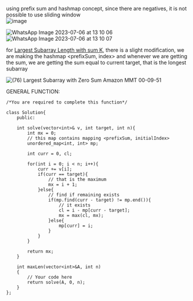 using prefix sum and hashmap concept, since there are negatives, it is not possible to use sliding window       
![image](https://user-images.githubusercontent.com/73538974/251375072-85ff4990-6bcb-408f-b2db-33a85e90b63b.png)

![WhatsApp Image 2023-07-06 at 13 10 06](https://user-images.githubusercontent.com/73538974/251379570-5d6d546e-e92b-4268-8525-c40757d21361.jpg)
![WhatsApp Image 2023-07-06 at 13 10 07](https://user-images.githubusercontent.com/73538974/251379929-5f2403c8-d5d5-4d96-bbc8-b6fd364adcc5.jpg)

for [Largest Subarray Length with sum K](https://practice.geeksforgeeks.org/problems/largest-subarray-with-0-sum/1), there is a slight modification, we are making the hashmap  <prefixSum, index> and whenever we are getting the sum, we are getting the sum equal to current target, that is the longest subarray      

![(76) Largest Subarray with Zero Sum  Amazon  MMT 00-09-51](https://user-images.githubusercontent.com/73538974/251382519-23da7207-4599-4466-9790-68205f1ade8e.png)

GENERAL FUNCTION: 
```
/*You are required to complete this function*/

class Solution{
    public:
    
    int solve(vector<int>& v, int target, int n){
        int mx = 0;
        // this map contains mapping <prefixSum, initialIndex>
        unordered_map<int, int> mp;
        
        int curr = 0, cl;
        
        for(int i = 0; i < n; i++){
            curr += v[i];
            if(curr == target){
                // that is the maximum
                mx = i + 1;
            }else{
                // find if remaining exists
                if(mp.find(curr - target) != mp.end()){
                    // it exists
                    cl = i - mp[curr - target];
                    mx = max(cl, mx);
                }else{
                    mp[curr] = i;
                }
            }
        }
        
        return mx;
    }
    
    int maxLen(vector<int>&A, int n)
    {   
        // Your code here
        return solve(A, 0, n);
    }
};
```
